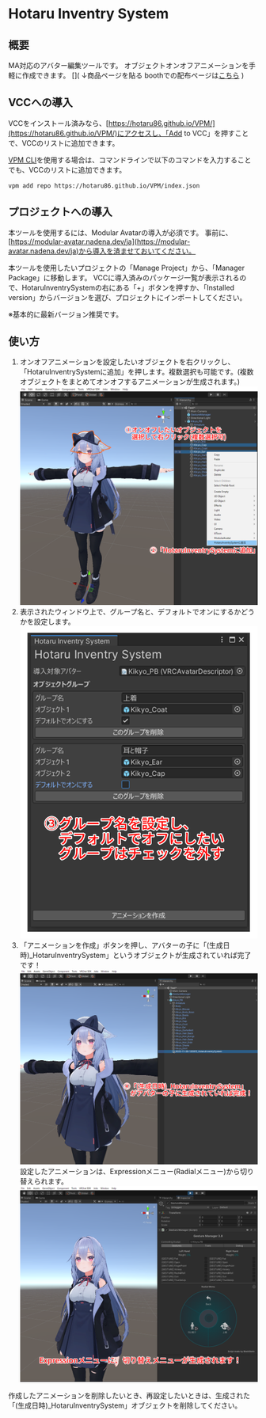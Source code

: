 # Hotaru Inventry System

## 概要
MA対応のアバター編集ツールです。
オブジェクトオンオフアニメーションを手軽に作成できます。
[](
↓商品ページを貼る
boothでの配布ページは[こちら](https://hotaru86.booth.pm/)
)

## VCCへの導入
VCCをインストール済みなら、[https://hotaru86.github.io/VPM/](https://hotaru86.github.io/VPM/)にアクセスし、「Add to VCC」を押すことで、VCCのリストに追加できます。

[VPM CLI](https://vcc.docs.vrchat.com/vpm/cli/)を使用する場合は、コマンドラインで以下のコマンドを入力することでも、VCCのリストに追加できます。
```
vpm add repo https://hotaru86.github.io/VPM/index.json
```

## プロジェクトへの導入
本ツールを使用するには、Modular Avatarの導入が必須です。
事前に、[https://modular-avatar.nadena.dev/ja](https://modular-avatar.nadena.dev/ja)から導入を済ませておいてください。

本ツールを使用したいプロジェクトの「Manage Project」から、「Manager Package」に移動します。
VCCに導入済みのパッケージ一覧が表示されるので、HotaruInventrySystemの右にある「+」ボタンを押すか、「Installed version」からバージョンを選び、プロジェクトにインポートしてください。



※基本的に最新バージョン推奨です。

## 使い方
1. オンオフアニメーションを設定したいオブジェクトを右クリックし、「HotaruInventrySystemに追加」を押します。複数選択も可能です。(複数オブジェクトをまとめてオンオフするアニメーションが生成されます。)
![SelectAndAdd](Website/Images/SelectAndAdd.png)
2. 表示されたウィンドウ上で、グループ名と、デフォルトでオンにするかどうかを設定します。
![SetGroupNameAndDefaultState](Website/Images/SetGroupNameAndDefaultState.png)
3. 「アニメーションを作成」ボタンを押し、アバターの子に「(生成日時)_HotaruInventrySystem」というオブジェクトが生成されていれば完了です！
![Complete](Website/Images/Complete.png)
設定したアニメーションは、Expressionメニュー(Radialメニュー)から切り替えられます。
![MoveCheck](Website/Images/MoveCheck.png)

作成したアニメーションを削除したいとき、再設定したいときは、生成された「(生成日時)_HotaruInventrySystem」オブジェクトを削除してください。


